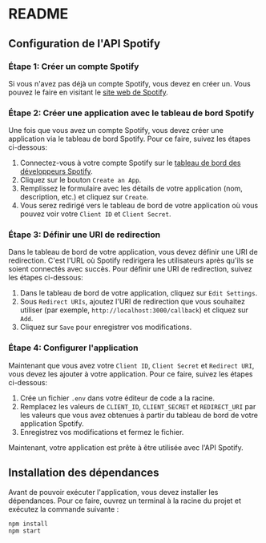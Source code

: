 # README

## Configuration de l'API Spotify

### Étape 1: Créer un compte Spotify

Si vous n'avez pas déjà un compte Spotify, vous devez en créer un. Vous pouvez le faire en visitant le [site web de Spotify](https://www.spotify.com/).

### Étape 2: Créer une application avec le tableau de bord Spotify

Une fois que vous avez un compte Spotify, vous devez créer une application via le tableau de bord Spotify. Pour ce faire, suivez les étapes ci-dessous:

1. Connectez-vous à votre compte Spotify sur le [tableau de bord des développeurs Spotify](https://developer.spotify.com/dashboard/).
2. Cliquez sur le bouton `Create an App`.
3. Remplissez le formulaire avec les détails de votre application (nom, description, etc.) et cliquez sur `Create`.
4. Vous serez redirigé vers le tableau de bord de votre application où vous pouvez voir votre `Client ID` et `Client Secret`.

### Étape 3: Définir une URI de redirection

Dans le tableau de bord de votre application, vous devez définir une URI de redirection. C'est l'URL où Spotify redirigera les utilisateurs après qu'ils se soient connectés avec succès. Pour définir une URI de redirection, suivez les étapes ci-dessous:

1. Dans le tableau de bord de votre application, cliquez sur `Edit Settings`.
2. Sous `Redirect URIs`, ajoutez l'URI de redirection que vous souhaitez utiliser (par exemple, `http://localhost:3000/callback`) et cliquez sur `Add`.
3. Cliquez sur `Save` pour enregistrer vos modifications.

### Étape 4: Configurer l'application

Maintenant que vous avez votre `Client ID`, `Client Secret` et `Redirect URI`, vous devez les ajouter à votre application. Pour ce faire, suivez les étapes ci-dessous:

1. Crée un fichier `.env` dans votre éditeur de code a la racine.
2. Remplacez les valeurs de `CLIENT_ID`, `CLIENT_SECRET` et `REDIRECT_URI` par les valeurs que vous avez obtenues à partir du tableau de bord de votre application Spotify.
3. Enregistrez vos modifications et fermez le fichier.

Maintenant, votre application est prête à être utilisée avec l'API Spotify.

## Installation des dépendances

Avant de pouvoir exécuter l'application, vous devez installer les dépendances. Pour ce faire, ouvrez un terminal à la racine du projet et exécutez la commande suivante :

```bash
npm install
npm start